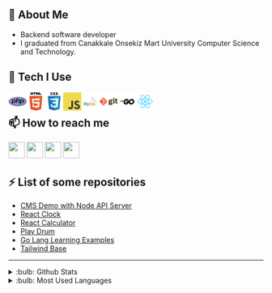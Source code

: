 ## :book: About Me
- Backend software developer
- I graduated from Canakkale Onsekiz Mart University Computer Science and Technology.

## :bell: Tech I Use
<img align="left" src="https://raw.githubusercontent.com/github/explore/80688e429a7d4ef2fca1e82350fe8e3517d3494d/topics/php/php.png" width=36 valign="middle">
<img align="left" src="https://raw.githubusercontent.com/github/explore/80688e429a7d4ef2fca1e82350fe8e3517d3494d/topics/html/html.png" width=36 valign="middle">
<img align="left" src="https://raw.githubusercontent.com/github/explore/80688e429a7d4ef2fca1e82350fe8e3517d3494d/topics/css/css.png" width=36 valign="middle">
<img align="left" src="https://raw.githubusercontent.com/github/explore/80688e429a7d4ef2fca1e82350fe8e3517d3494d/topics/javascript/javascript.png" width=36 valign="middle">
<img align="left" src="https://raw.githubusercontent.com/github/explore/80688e429a7d4ef2fca1e82350fe8e3517d3494d/topics/mysql/mysql.png" width=36 valign="middle">
<img align="left" src="https://raw.githubusercontent.com/github/explore/80688e429a7d4ef2fca1e82350fe8e3517d3494d/topics/git/git.png" width=36 valign="middle">
<img align="left" src="https://raw.githubusercontent.com/github/explore/80688e429a7d4ef2fca1e82350fe8e3517d3494d/topics/go/go.png" width=36 valign="middle">
<img align="left" src="https://raw.githubusercontent.com/github/explore/80688e429a7d4ef2fca1e82350fe8e3517d3494d/topics/react/react.png" width=36 valign="middle">

<br>

## :mailbox: How to reach me
[<img height="32" width="32" src="https://unpkg.com/simple-icons@v5/icons/instagram.svg" />][instagram]
[<img height="32" width="32" src="https://unpkg.com/simple-icons@v5/icons/linkedin.svg" />][linkedin]
[<img height="32" width="32" src="https://unpkg.com/simple-icons@v5/icons/facebook.svg" />][facebook]
[<img height="32" width="32" src="https://unpkg.com/simple-icons@v5/icons/twitter.svg" />][twitter]

## ⚡ List of some repositories
- [CMS Demo with Node API Server](https://github.com/ozerozdas/cms-demo-with-node-server)
- [React Clock](https://github.com/ozerozdas/react-clock)
- [React Calculator](https://github.com/ozerozdas/react-calculator)
- [Play Drum](https://github.com/ozerozdas/play-drum)
- [Go Lang Learning Examples](https://github.com/ozerozdas/golang-learning)
- [Tailwind Base](https://github.com/ozerozdas/tailwind-base)

<hr />

<details>
<summary>:bulb: Github Stats</summary>
<img src="https://github-readme-stats.vercel.app/api?username=ozerozdas&theme=radical" >
</details>

<details>
<summary>:bulb: Most Used Languages</summary>
<img src="https://github-readme-stats.vercel.app/api/top-langs/?username=ozerozdas&theme=radical" >
</details>


[instagram]: https://www.instagram.com/ozerozdas/
[linkedin]: https://www.linkedin.com/in/ozerozdas/
[facebook]: https://www.facebook.com/ozerozdass/
[twitter]: https://www.twitter.com/mehmetozerozdas/
